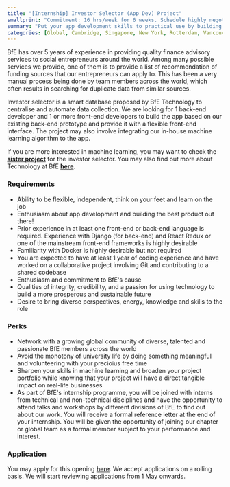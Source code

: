 ```yaml
---
title: "[Internship] Investor Selector (App Dev) Project"
smallprint: "Commitment: 16 hrs/week for 6 weeks. Schedule highly negotiable."
summary: "Put your app development skills to practical use by building a smart database to transform how we do finance consulting. Join a global nonprofit to contribute to a good cause while sharpening your technology skills." # this will be visible on platforms like LinkedIn when sharing
categories: [Global, Cambridge, Singapore, New York, Rotterdam, Vancouver, Technology]
---
```


BfE has over 5 years of experience in providing quality finance advisory services to social entrepreneurs around the world. Among many possible services we provide, one of them is to provide a list of recommendation of funding sources that our entrepreneurs can apply to. This has been a very manual process being done by team members across the world, which often results in searching for duplicate data from similar sources.

Investor selector is a smart database proposed by BfE Technology to centralise and automate data collection. We are looking for 1 back-end developer and 1 or more front-end developers to build the app based on our existing back-end prototype and provide it with a flexible front-end interface. The project may also involve integrating our in-house machine learning algorithm to the app. 

If you are more interested in machine learning, you may want to check the [**sister project**](https://opps.bridgesforenterprise.com/global/cambridge/singapore/newyork/rotterdam/vancouver/technology) for the investor selector. You may also find out more about Technology at BfE [**here**](https://tech.bridgesforenterprise.com).

### Requirements
- Ability to be flexible, independent, think on your feet and learn on the job
- Enthusiasm about app development and building the best product out there!
- Prior experience in at least one front-end or back-end language is required. Experience with Django (for back-end) and React Redux or one of the mainstream front-end frameworks is highly desirable
- Familiarity with Docker is highly desirable but not required
- You are expected to have at least 1 year of coding experience and have worked on a collaborative project involving Git and contributing to a shared codebase
- Enthusiasm and commitment to BfE's cause
- Qualities of integrity, credibility, and a passion for using technology to build a more prosperous and sustainable future
- Desire to bring diverse perspectives, energy, knowledge and skills to the role

### Perks
- Network with a growing global community of diverse, talented and passionate BfE members across the world
- Avoid the monotony of university life by doing something meaningful and volunteering with your precioius free time
- Sharpen your skills in machine learning and broaden your project portfolio while knowing that your project will have a direct tangible impact on real-life businesses
- As part of BfE's internship programme, you will be joined with interns from technical and non-technical disciplines and have the opportunity to attend talks and workshops by different divisions of BfE to find out about our work. You will receive a formal reference letter at the end of your internship. You will be given the opportunity of joining our chapter or global team as a formal member subject to your performance and interest.

### Application
You may apply for this opening [**here**](https://forms.gle/ZSrnz7N73rrgxh6n7). We accept applications on a rolling basis. We will start reviewing applications from 1 May onwards.
